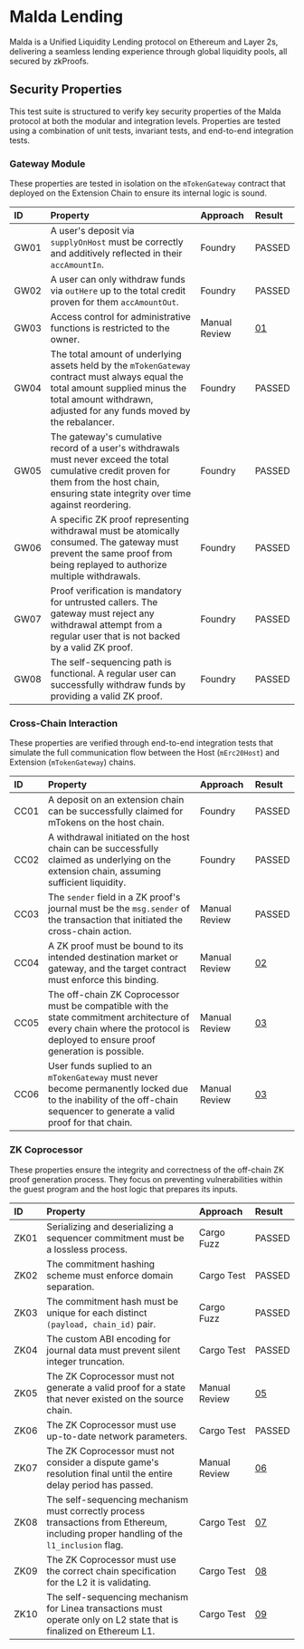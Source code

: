 # Malda Lending

Malda is a Unified Liquidity Lending protocol on Ethereum and Layer 2s,
delivering a seamless lending experience through global liquidity pools, all
secured by zkProofs.

## Security Properties

This test suite is structured to verify key security properties of the Malda
protocol at both the modular and integration levels. Properties are tested using
a combination of unit tests, invariant tests, and end-to-end integration tests.

### Gateway Module

These properties are tested in isolation on the `mTokenGateway` contract that
deployed on the Extension Chain to ensure its internal logic is sound.

| ID   | Property                                                                                                                                                                                                 | Approach      | Result                |
| :--- | :------------------------------------------------------------------------------------------------------------------------------------------------------------------------------------------------------- | :------------ | :-------------------- |
| GW01 | A user's deposit via `supplyOnHost` must be correctly and additively reflected in their `accAmountIn`.                                                                                                   | Foundry       | PASSED                |
| GW02 | A user can only withdraw funds via `outHere` up to the total credit proven for them `accAmountOut`.                                                                                                      | Foundry       | PASSED                |
| GW03 | Access control for administrative functions is restricted to the owner.                                                                                                                                  | Manual Review | [01](/findings/01.md) |
| GW04 | The total amount of underlying assets held by the `mTokenGateway` contract must always equal the total amount supplied minus the total amount withdrawn, adjusted for any funds moved by the rebalancer. | Foundry       | PASSED                |
| GW05 | The gateway's cumulative record of a user's withdrawals must never exceed the total cumulative credit proven for them from the host chain, ensuring state integrity over time against reordering.        | Foundry       | PASSED                |
| GW06 | A specific ZK proof representing withdrawal must be atomically consumed. The gateway must prevent the same proof from being replayed to authorize multiple withdrawals.                                  | Foundry       | PASSED                |
| GW07 | Proof verification is mandatory for untrusted callers. The gateway must reject any withdrawal attempt from a regular user that is not backed by a valid ZK proof.                                        | Foundry       | PASSED                |
| GW08 | The self-sequencing path is functional. A regular user can successfully withdraw funds by providing a valid ZK proof.                                                                                    | Foundry       | PASSED                |

### Cross-Chain Interaction

These properties are verified through end-to-end integration tests that simulate
the full communication flow between the Host (`mErc20Host`) and Extension
(`mTokenGateway`) chains.

| ID   | Property                                                                                                                                                                     | Approach      | Result                |
| :--- | :--------------------------------------------------------------------------------------------------------------------------------------------------------------------------- | :------------ | :-------------------- |
| CC01 | A deposit on an extension chain can be successfully claimed for mTokens on the host chain.                                                                                   | Foundry       | PASSED                |
| CC02 | A withdrawal initiated on the host chain can be successfully claimed as underlying on the extension chain, assuming sufficient liquidity.                                    | Foundry       | PASSED                |
| CC03 | The `sender` field in a ZK proof's journal must be the `msg.sender` of the transaction that initiated the cross-chain action.                                                | Manual Review | PASSED                |
| CC04 | A ZK proof must be bound to its intended destination market or gateway, and the target contract must enforce this binding.                                                   | Manual Review | [02](/findings/02.md) |
| CC05 | The off-chain ZK Coprocessor must be compatible with the state commitment architecture of every chain where the protocol is deployed to ensure proof generation is possible. | Manual Review | [03](/findings/03.md) |
| CC06 | User funds suplied to an `mTokenGateway` must never become permanently locked due to the inability of the off-chain sequencer to generate a valid proof for that chain.      | Manual Review | [03](/findings/03.md) |

### ZK Coprocessor

These properties ensure the integrity and correctness of the off-chain ZK proof
generation process. They focus on preventing vulnerabilities within the guest
program and the host logic that prepares its inputs.

| ID   | Property                                                                                                                               | Approach      | Result                |
| :--- | :------------------------------------------------------------------------------------------------------------------------------------- | :------------ | :-------------------- |
| ZK01 | Serializing and deserializing a sequencer commitment must be a lossless process.                                                       | Cargo Fuzz    | PASSED                |
| ZK02 | The commitment hashing scheme must enforce domain separation.                                                                          | Cargo Test    | PASSED                |
| ZK03 | The commitment hash must be unique for each distinct `(payload, chain_id)` pair.                                                       | Cargo Fuzz    | PASSED                |
| ZK04 | The custom ABI encoding for journal data must prevent silent integer truncation.                                                       | Cargo Test    | PASSED                |
| ZK05 | The ZK Coprocessor must not generate a valid proof for a state that never existed on the source chain.                                 | Manual Review | [05](/findings/05.md) |
| ZK06 | The ZK Coprocessor must use up-to-date network parameters.                                                                             | Cargo Test    | PASSED                |
| ZK07 | The ZK Coprocessor must not consider a dispute game's resolution final until the entire delay period has passed.                       | Manual Review | [06](/findings/06.md) |
| ZK08 | The self-sequencing mechanism must correctly process transactions from Ethereum, including proper handling of the `l1_inclusion` flag. | Cargo Test    | [07](/findings/07.md) |
| ZK09 | The ZK Coprocessor must use the correct chain specification for the L2 it is validating.                                               | Cargo Test    | [08](/findings/08.md) |
| ZK10 | The self-sequencing mechanism for Linea transactions must operate only on L2 state that is finalized on Ethereum L1.                   | Cargo Test    | [09](/findings/09.md) |
